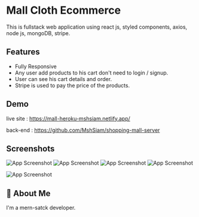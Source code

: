 
# Mall Cloth Ecommerce

This is fullstack web application using react js, styled components, axios, node js, mongoDB, stripe.



## Features

- Fully Responsive  
- Any user add products to his cart don't need to login / signup.
- User can see his cart details and order.
- Stripe is used to pay the price of the products.


## Demo

live site : https://mall-heroku-mshsiam.netlify.app/

back-end : https://github.com/MshSiam/shopping-mall-server



## Screenshots

![App Screenshot](https://i.ibb.co/b2nbhbV/Fire-Shot-Capture-003-React-App-msh-siam-ecommerce-netlify-app.png
)
![App Screenshot](https://i.ibb.co/1zZmxtG/Fire-Shot-Capture-008-React-App-mall-heroku-mshsiam-netlify-app.png
)
![App Screenshot](https://i.ibb.co/PQ6RXKC/Fire-Shot-Capture-009-React-App-mall-heroku-mshsiam-netlify-app.png
)
![App Screenshot](https://i.ibb.co/HGTct8m/Fire-Shot-Capture-010-React-App-mall-heroku-mshsiam-netlify-app.png
)

![App Screenshot](https://i.ibb.co/M61fkhd/Fire-Shot-Capture-011-React-App-mall-heroku-mshsiam-netlify-app.png
)


## 🚀 About Me
I'm a mern-satck developer. 

